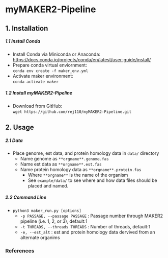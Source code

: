 # myMAKER2-Pipeline

## 1. Installation
##### 1.1 Install Conda
* Install Conda via Miniconda or Anaconda: \
https://docs.conda.io/projects/conda/en/latest/user-guide/install/
* Prepare conda virtual enviornment: \
`conda env create -f maker_env.yml`
* Activate maker environment: \
`conda activate maker`
##### 1.2  Install myMAKER2-Pipeline
* Download from GitHub: \
`wget https://github.com/rej110/myMAKER2-Pipeline.git` 

## 2. Usage
##### 2.1 Data
* Place genome, est data, and protein homology data in `data/` directory
    * Name genome as `**orgname**.genome.fas`
    * Name est data as `**orgname**.est.fas`
    * Name protein homology data as `**orgname**.protein.fas`
        * Where `**orgname**` is the name of the organism
        * See `example/data/` to see where and how data files should be placed and named.

##### 2.2 Command Line
* `python3 maker_run.py [options]`
    * `-p PASSAGE, --passage PASSAGE` : Passage number through MAKER2 pipeline (i.e. 1, 2, or 3), default:1
    * `-t THREADS, --threads THREADS` : Number of threads, default:1
    * `-e, --est_alt` : est and protein homology data dervived from an alternate organims


### References
